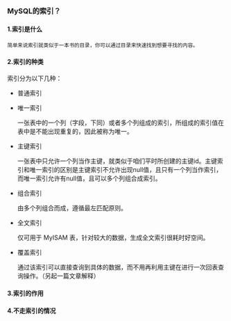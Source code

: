 ### MySQL的索引？

#### 1.索引是什么
    简单来说索引就类似于一本书的目录，你可以通过目录来快速找到想要寻找的内容。

#### 2.索引的种类
索引分为以下几种：
- 普通索引
    
    
    
- 唯一索引

   
    一张表中的一个列（字段，下同）或者多个列组成的索引，所组成的索引值在表中是不能出现重复的，因此被称为唯一。
- 主键索引


    一张表中只允许一个列当作主键，就类似于咱们平时所创建的主键id。主键索引和唯一索引的区别是主键索引不允许出现null值，且只有一个列当作索引，
    而唯一索引允许有null值，且可以多个列组合成索引。
- 组合索引


    由多个列组合而成，遵循最左匹配原则。
- 全文索引

    
    仅可用于 MyISAM 表，针对较大的数据，生成全文索引很耗时好空间。
- 覆盖索引   
        
 

    通过该索引可以直接查询到具体的数据，而不用再利用主键在进行一次回表查询操作。（另起一篇文章解释） 
#### 3.索引的作用 
     
#### 4.不走索引的情况
